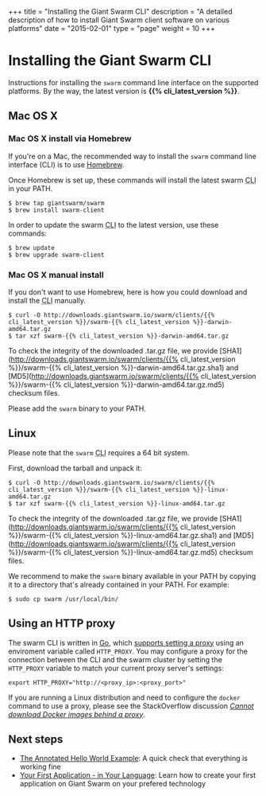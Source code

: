 +++
title = "Installing the Giant Swarm CLI"
description = "A detailed description of how to install Giant Swarm client software on various platforms"
date = "2015-02-01"
type = "page"
weight = 10
+++

# Installing the Giant Swarm CLI

<p class="lead">Instructions for installing the <code>swarm</code> command line interface on the supported platforms. By the way, the latest version is <strong>{{% cli_latest_version %}}</strong>.</p>

## Mac OS X

### Mac OS X install via Homebrew

If you're on a Mac, the recommended way to install the `swarm` command line interface (CLI) is to use [Homebrew](http://brew.sh/).

Once Homebrew is set up, these commands will install the latest swarm <abbr title="command line interface">CLI</abbr> in your PATH.

```nohighlight
$ brew tap giantswarm/swarm
$ brew install swarm-client
```

In order to update the swarm <abbr title="command line interface">CLI</abbr> to the latest version, use these commands:

```nohighlight
$ brew update
$ brew upgrade swarm-client
```

### Mac OS X manual install

If you don't want to use Homebrew, here is how you could download and install the <abbr title="command line interface">CLI</abbr> manually.

```nohighlight
$ curl -O http://downloads.giantswarm.io/swarm/clients/{{% cli_latest_version %}}/swarm-{{% cli_latest_version %}}-darwin-amd64.tar.gz
$ tar xzf swarm-{{% cli_latest_version %}}-darwin-amd64.tar.gz
```

To check the integrity of the downloaded .tar.gz file, we provide [SHA1](http://downloads.giantswarm.io/swarm/clients/{{% cli_latest_version %}}/swarm-{{% cli_latest_version %}}-darwin-amd64.tar.gz.sha1) and [MD5](http://downloads.giantswarm.io/swarm/clients/{{% cli_latest_version %}}/swarm-{{% cli_latest_version %}}-darwin-amd64.tar.gz.md5) checksum files.

Please add the `swarm` binary to your PATH.

## Linux

Please note that the `swarm` <abbr title="command line interface">CLI</abbr> requires a 64 bit system.

First, download the tarball and unpack it:

```nohighlight
$ curl -O http://downloads.giantswarm.io/swarm/clients/{{% cli_latest_version %}}/swarm-{{% cli_latest_version %}}-linux-amd64.tar.gz
$ tar xzf swarm-{{% cli_latest_version %}}-linux-amd64.tar.gz
```

To check the integrity of the downloaded .tar.gz file, we provide [SHA1](http://downloads.giantswarm.io/swarm/clients/{{% cli_latest_version %}}/swarm-{{% cli_latest_version %}}-linux-amd64.tar.gz.sha1) and [MD5](http://downloads.giantswarm.io/swarm/clients/{{% cli_latest_version %}}/swarm-{{% cli_latest_version %}}-linux-amd64.tar.gz.md5) checksum files.

We recommend to make the `swarm` binary available in your PATH by copying it to a directory that's already contained in your PATH. For example:

```nohighlight
$ sudo cp swarm /usr/local/bin/
```

## Using an HTTP proxy

The swarm CLI is written in [Go](http://golang.org/), which [supports setting a proxy](http://golang.org/pkg/net/http/#ProxyFromEnvironment) using an enviroment variable called `HTTP_PROXY`. You may configure a proxy for the connection between the CLI and the swarm cluster by setting the `HTTP_PROXY` variable to match your current proxy server's settings:

```nohighlight
export HTTP_PROXY="http://<proxy_ip>:<proxy_port>"
```

If you are running a Linux distribution and need to configure the `docker` command to use a proxy, please see the StackOverflow discussion *[Cannot download Docker images behind a proxy](http://stackoverflow.com/questions/23111631/cannot-download-docker-images-behind-a-proxy)*.

## Next steps

* [The Annotated Hello World Example](/guides/annotated-helloworld/): A quick check that everything is working fine
* [Your First Application - in Your Language](/guides/your-first-application/): Learn how to create your first application on Giant Swarm on your prefered technology
